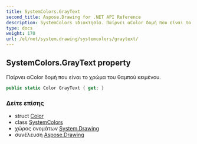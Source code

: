 ```yaml
---
title: SystemColors.GrayText
second_title: Aspose.Drawing for .NET API Reference
description: SystemColors ιδιοκτησία. Παίρνει αColor δομή που είναι το χρώμα του θαμπού κειμένου.
type: docs
weight: 170
url: /el/net/system.drawing/systemcolors/graytext/
---
```

## SystemColors.GrayText property

Παίρνει αColor δομή που είναι το χρώμα του θαμπού κειμένου.

```csharp
public static Color GrayText { get; }
```

### Δείτε επίσης

* struct [Color](../../color/)
* class [SystemColors](../)
* χώρος ονομάτων [System.Drawing](../../systemcolors/)
* συνέλευση [Aspose.Drawing](../../../)


